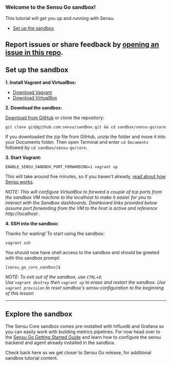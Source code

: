 ### Welcome to the Sensu Go sandbox!

This tutorial will get you up and running with Sensu.

- [Set up the sandbox](#set-up-the-sandbox)

Report issues or share feedback by [opening an issue in this repo](https://github.com/sensu/sandbox/issues/new).
---

## Set up the sandbox

**1. Install Vagrant and VirtualBox:**

- [Download Vagrant](https://www.vagrantup.com/downloads.html)
- [Download VirtualBox](https://www.virtualbox.org/wiki/Downloads)

**2. Download the sandbox:**

[Download from GitHub](https://github.com/sensu/sandbox/archive/core.zip) or clone the repository:

```
git clone git@github.com:sensu/sandbox.git && cd sandbox/sensu-go/core
```

If you downloaded the zip file from GitHub, unzip the folder and move it into your Documents folder.
Then open Terminal and enter `cd Documents` followed by `cd sandbox/sensu-go/core`.

**3. Start Vagrant:**

```
ENABLE_SENSU_SANDBOX_PORT_FORWARDING=1 vagrant up
```

This will take around five minutes, so if you haven't already, [read about how Sensu works](https://docs.sensu.io/sensu-go/5.0/).

_NOTE: This will configure VirtualBox to forward a couple of tcp ports from the sandbox VM machine to the localhost to make it easier for you to interact with the Sandbox dashboards. Dashboard links provided below assume port forwarding from the VM to the host is active and reference http://localhost ._

**4. SSH into the sandbox:**

Thanks for waiting! To start using the sandbox:

```
vagrant ssh
```

You should now have shell access to the sandbox and should be greeted with this sandbox prompt:  
```
[sensu_go_core_sandbox]$
```

_NOTE: To exit out of the sandbox, use `CTRL`+`D`.  
Use `vagrant destroy` then `vagrant up` to erase and restart the sandbox.
Use `vagrant provision` to reset sandbox's sensu configuration to the beginning of this lesson_


---

## Explore the sandbox
The Sensu Core sandbox comes pre-installed with Influxdb and Grafana so you can easily work with building metrics pipelines. 
For now head over to the [Sensu Go Getting Started Guide](https://docs.sensu.io/sensu-go/5.0/getting-started/installation-and-configuration/) and learn how to configure the sensu backend and agent already installed in the sandbox.

Check back here as we get closer to Sensu Go release, for additional sandbox tutorial content.  

